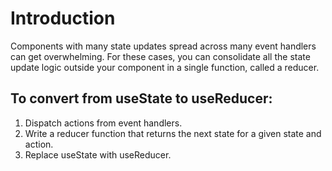 # Introduction

Components with many state updates spread across many event handlers can get overwhelming. For these cases, you can consolidate all the state update logic outside your component in a single function, called a reducer.

## To convert from useState to useReducer:

1. Dispatch actions from event handlers.
2. Write a reducer function that returns the next state for a given state and action.
3. Replace useState with useReducer.
